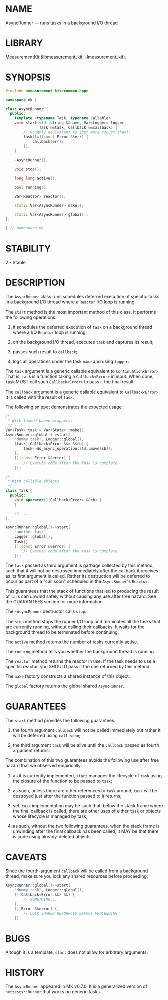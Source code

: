 # NAME
AsyncRunner &mdash; runs tasks in a background I/O thread

# LIBRARY
MeasurementKit (libmeasurement\_kit, -lmeasurement\_kit).

# SYNOPSIS
```C++
#include <measurement_kit/common.hpp>

namespace mk {

class AsyncRunner {
  public:
    template <typename Task, typename Callable>
    void start(std::string &&name, Var<Logger> logger,
               Task &&task, Callback &&callback) {
        // Roughly equivalent to (but more robust than):
        task([=](const Error &&err) {
            callback(err);
        });
    }

    ~AsyncRunner();

    void stop();

    long long active();

    bool running();

    Var<Reactor> reactor();

    static Var<AsyncRunner> make();

    static Var<AsyncRunner> global();
};

} // namespace mk
```

# STABILITY

2 - Stable

# DESCRIPTION


The `AsyncRunner` class runs schedules deferred execution of specific tasks
in a background I/O thread where a `Reactor` I/O loop is running.

The `start` method is the most important method of this class. It performs the
following operations:

1. it schedules the deferred execution of `task` on a background thread where
   a I/O `Reactor` loop is running;

2. on the background I/O thread, executes `task` and captures its result;

3. passes such result to `callback`;

4. logs all operations under the task `name` and using `logger`.

The `task` argument is a generic callable equivalent to
`Continuation<Error>`. That is, `task` is a function taking
a `Callback<Error>` in input. When done, `task` MUST call
such `Callback<Error>` to pass it the final result.

The `callback` argument is a generic callable equivalent
to `Callback<Error>`. It is called with the result of `task`.

The following snippet demonstrates the expected usage:

```C++
/*
 * With lambda based wrappers:
 */
Var<Task> task = Var<State>::make();
AsyncRunner::global()->start(
    "dummy task", Logger::global(),
    [task](Callback<Error &&> &&cb) {
        task->do_async_operation(std::move(cb));
    },
    [](const Error &&error) {
        // Execute code after the task is complete
    });

/*
 * With callable objects
 */
class Task {
  public:
    void operator()(Callback<Error> &&cb) {
    }

    // ...
};

AsyncRunner::global()->start(
    "another task",
    Logger::global(),
    Task{},
    [](const Error &&error) {
        // Execute code after the task is complete
    });
```

The `task` passed as third argument is garbage collected by this method,
such that it will not be destroyed immediately after the callback it receives
as its first argument is called. Rather its destruction will be deferred to
occur as part of a "call soon" scheduled in the `AsyncRunner`'s `Reactor`.

This guarantees that the stack of functions that led to producing the result
of `task` can unwind safely without causing any use after free hazard. See
the GUARANTEES section for more information.

The `~AsyncRunner` destructor calls `stop`.

The `stop` method stops the runner I/O loop and terminates all the tasks
that are currently running, without calling their callbacks. It waits for
the background thread to be terminated before continuing.

The `active` method returns the number of tasks currently active.

The `running` method tells you whether the background thread is running.

The `reactor` method returns the reactor in use. If the task needs to use a
specific reactor, you SHOULD pass it the one returned by this method.

The `make` factory constructs a shared instance of this object.

The `global` factory returns the global shared `AsyncRunner`.

# GUARANTEES

The `start` method provides the following guarantees:

1. the fourth argument `callback` will not be called immediately but
   rather it will be deferred using `call_soon`;

2. the third argument `task` will be alive until the `callback` passed
   as fourth argument returns.

The combination of this two guarantees avoids the following use after
free hazard that we observed empirically:

1. as it is currently implemented, `start` manages the lifecycle of `task`
   using the closure of the function to be passed to `task`;

2. as such, unless there are other references to `task` around, `task`
   will be destroyed just after the function passed to it returns;

3. yet, `task` implementation may be such that, below the stack frame where
   the final callback is called, there are other uses of either `task` or
   objects whose lifecycle is managed by task;

4. as such, without the two following guarantees, when the stack frame is
   unwinding after the final callback has been called, it MAY be that there
   is code using already-deleted objects.

# CAVEATS

Since the fourth-argument `callback` will be called from a background
thread, make sure you lock any shared resources before proceeding:

```C++
AsyncRunner::global()->start(
    "dummy task", Logger::global(),
    [](Callback<Error &&> &&) {
        // SOMETHING...
    },
    [](Error &&error) {
        // LOCK SHARED RESOURCES BEFORE PROCEEDING
    });
```

# BUGS

Altough it is a template, `start` does not allow for arbitrary arguments.

# HISTORY

The `AsyncRunner` appeared in MK v0.7.0. It is a generalized version
of `nettests::Runner` that works on generic tasks.
